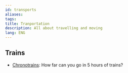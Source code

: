 ```yaml
---
id: transports
aliases: 
tags: 
title: Tranportation
description: All about travelling and moving
lang: ENG
---
```


## Trains

- [Chronotrains](https://www.chronotrains.com/fr): How far can you go in 5 hours of trains?

